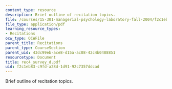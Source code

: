 ```yaml
---
content_type: resource
description: Brief outline of recitation topics.
file: /courses/15-301-managerial-psychology-laboratory-fall-2004/f2c1eb83c9fda28d1d9192c7357ddcad_rec4_survey_d.pdf
file_type: application/pdf
learning_resource_types:
- Recitations
ocw_type: OCWFile
parent_title: Recitations
parent_type: CourseSection
parent_uid: 43dc99eb-ace8-d15a-ac08-42c4b0488851
resourcetype: Document
title: rec4_survey_d.pdf
uid: f2c1eb83-c9fd-a28d-1d91-92c7357ddcad
---
```

Brief outline of recitation topics.

